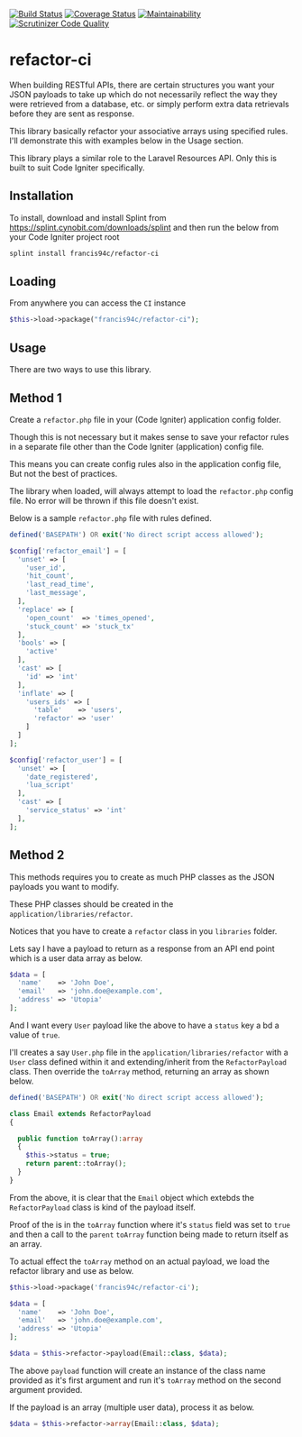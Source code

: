[![Build Status](https://travis-ci.org/francis94c/refactor-ci.svg?branch=master)](https://travis-ci.org/francis94c/refactor-ci) [![Coverage Status](https://coveralls.io/repos/github/francis94c/refactor-ci/badge.svg?branch=master)](https://coveralls.io/github/francis94c/refactor-ci?branch=master) [![Maintainability](https://api.codeclimate.com/v1/badges/29e49c05a1d1404f365d/maintainability)](https://codeclimate.com/github/francis94c/refactor-ci/maintainability) [![Scrutinizer Code Quality](https://scrutinizer-ci.com/g/francis94c/refactor-ci/badges/quality-score.png?b=master)](https://scrutinizer-ci.com/g/francis94c/refactor-ci/?branch=master)

# refactor-ci

When building RESTful APIs, there are certain structures you want your JSON payloads to take up which do not necessarily reflect the way they were retrieved from a database, etc. or simply perform extra data retrievals before they are sent as response.

This library basically refactor your associative arrays using specified rules. I'll demonstrate this with examples below in the Usage section.

This library plays a similar role to the Laravel Resources API. Only this is
built to suit Code Igniter specifically.

## Installation ##

To install, download and install Splint from <https://splint.cynobit.com/downloads/splint> and then run the below from your Code Igniter project root

```bash
splint install francis94c/refactor-ci
```

## Loading ##

From anywhere you can access the ```CI``` instance

```php
$this->load->package("francis94c/refactor-ci");
```

## Usage ##

There are two ways to use this library.

## Method 1 ##
Create a `refactor.php` file in your (Code Igniter) application config folder.

Though this is not necessary but it makes sense to save your refactor rules in a separate file other than the Code Igniter (application) config file.

This means you can create config rules also in the application config file, But not
the best of practices.

The library when loaded, will always attempt to load the `refactor.php` config file. No error will be thrown if this file doesn't exist.

Below is a sample `refactor.php` file with rules defined.

```php
defined('BASEPATH') OR exit('No direct script access allowed');

$config['refactor_email'] = [
  'unset' => [
    'user_id',
    'hit_count',
    'last_read_time',
    'last_message',
  ],
  'replace' => [
    'open_count'  => 'times_opened',
    'stuck_count' => 'stuck_tx'
  ],
  'bools' => [
    'active'
  ],
  'cast' => [
    'id' => 'int'
  ],
  'inflate' => [
    'users_ids' => [
      'table'    => 'users',
      'refactor' => 'user'
    ]
  ]
];

$config['refactor_user'] = [
  'unset' => [
    'date_registered',
    'lua_script'
  ],
  'cast' => [
    'service_status' => 'int'
  ],
];
````
## Method 2 ##
This methods requires you to create as much PHP classes as the JSON payloads you
want to modify.

These PHP classes should be created in the `application/libraries/refactor`.

Notices that you have to create a `refactor` class in you `libraries` folder.

Lets say I have a payload to return as a response from an API end point which is
a user data array as below.
```php
$data = [
  'name'    => 'John Doe',
  'email'   => 'john.doe@example.com',
  'address' => 'Utopia'
];
```
And I want every `User` payload like the above to have a `status` key a bd a value of `true`.

I'll creates a say `User.php` file in the `application/libraries/refactor` with a
`User` class defined within it and extending/inherit from the `RefactorPayload`
class. Then override the `toArray` method, returning an array as shown below.

```php
defined('BASEPATH') OR exit('No direct script access allowed');

class Email extends RefactorPayload
{

  public function toArray():array
  {
    $this->status = true;
    return parent::toArray();
  }
}
```

From the above, it is clear that the `Email` object which extebds the `RefactorPayload`
class is kind of the payload itself.

Proof of the is in the `toArray` function where it's `status` field was set to `true`
and then a call to the `parent` `toArray` function being made to return itself as an array.

To actual effect the `toArray` method on an actual payload, we load the refactor
library and use as below.

```php
$this->load->package('francis94c/refactor-ci');

$data = [
  'name'    => 'John Doe',
  'email'   => 'john.doe@example.com',
  'address' => 'Utopia'
];

$data = $this->refactor->payload(Email::class, $data);
```

The above `payload` function will create an instance of the class name provided as it's first argument and run it's `toArray` method on the second argument provided.

If the payload is an array (multiple user data), process it as below.
```php
$data = $this->refactor->array(Email::class, $data);
```
